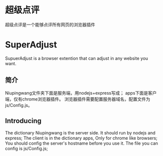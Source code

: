 # 超级点评

超级点评是一个能够点评所有网页的浏览器插件

# SuperAdjust

SupuerAdjust is a browser extention that can adjust in any website you want.

## 简介

Niupingwang文件夹下面是服务端，用nodejs+express写成；
apps下面是客户端，仅有chrome浏览器插件。
浏览器插件需要配置服务器域名，配置文件为js/Config.js。

## Introducing

The dictionary Niupingwang is the server side. It should run by nodejs and express;
The client is in the dictionary apps, Only for chrome like browsers;
You should config the server's hostname before you use it. The file you can config is js/Config.js;